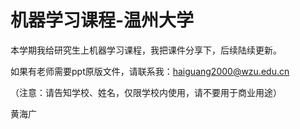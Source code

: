 
# 机器学习课程-温州大学

本学期我给研究生上机器学习课程，我把课件分享下，后续陆续更新。

如果有老师需要ppt原版文件，请联系我：haiguang2000@wzu.edu.cn

（注意：请告知学校、姓名，仅限学校内使用，请不要用于商业用途）

黄海广